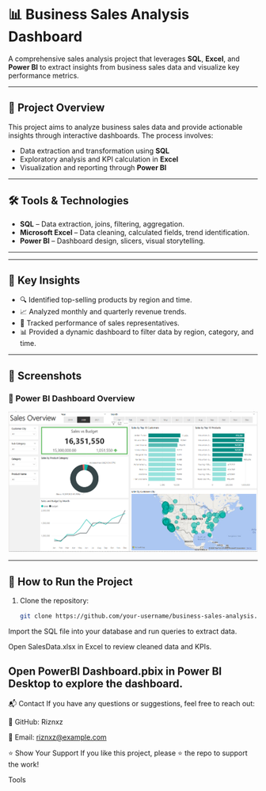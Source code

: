 # 📊 Business Sales Analysis Dashboard

A comprehensive sales analysis project that leverages **SQL**, **Excel**, and **Power BI** to extract insights from business sales data and visualize key performance metrics.

---

## 🚀 Project Overview

This project aims to analyze business sales data and provide actionable insights through interactive dashboards. The process involves:
- Data extraction and transformation using **SQL**
- Exploratory analysis and KPI calculation in **Excel**
- Visualization and reporting through **Power BI**

---

## 🛠️ Tools & Technologies
- **SQL** – Data extraction, joins, filtering, aggregation.
- **Microsoft Excel** – Data cleaning, calculated fields, trend identification.
- **Power BI** – Dashboard design, slicers, visual storytelling.

---

---

## 🧠 Key Insights

- 🔍 Identified top-selling products by region and time.
- 📈 Analyzed monthly and quarterly revenue trends.
- 🧾 Tracked performance of sales representatives.
- 📊 Provided a dynamic dashboard to filter data by region, category, and time.

---

## 📸 Screenshots

### 🔷 Power BI Dashboard Overview

![Dashboard Overview](sales_overview.png)

---

## 📌 How to Run the Project

1. Clone the repository:
   ```bash
   git clone https://github.com/your-username/business-sales-analysis.git
Import the SQL file into your database and run queries to extract data.

Open SalesData.xlsx in Excel to review cleaned data and KPIs.

Open PowerBI Dashboard.pbix in Power BI Desktop to explore the dashboard.
---

📬 Contact
If you have any questions or suggestions, feel free to reach out:

💼 GitHub: Riznxz

📧 Email: riznxz@example.com

⭐️ Show Your Support
If you like this project, please ⭐️ the repo to support the work!












Tools



